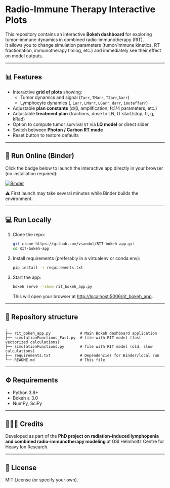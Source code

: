 # Radio-Immune Therapy Interactive Plots

This repository contains an interactive **Bokeh dashboard** for exploring tumor–immune dynamics in combined radio-immunotherapy (RIT).  
It allows you to change simulation parameters (tumor/immune kinetics, RT fractionation, immunotherapy timing, etc.) and immediately see their effect on model outputs.

---

## 📊 Features
- Interactive **grid of plots** showing:
  - Tumor dynamics and signal (`Tarr`, `TMarr`, `T2arr`,`Aarr`)
  - Lymphocyte dynamics (, `Larr`, `LMarr`, `LGarr`, `darr`, `imuteffarr`)
- Adjustable **plan constants** (α/β, amplification, fc1/4 parameters, etc.)
- Adjustable **treatment plan** (fractions, dose to LN, IT start/stop, fr, g, kRad)
- Option to compute tumor survival `ST` via **LQ model** or direct slider
- Switch between **Photon / Carbon RT mode**
- Reset button to restore defaults

---

## 🚀 Run Online (Binder)

Click the badge below to launch the interactive app directly in your browser (no installation required):

[![Binder](https://mybinder.org/badge_logo.svg)](https://mybinder.org/v2/gh/vsandul/RIT-bokeh-app/main?urlpath=proxy/5006/rit_bokeh_app)

⚠️ First launch may take several minutes while Binder builds the environment.

---

## 💻 Run Locally

1. Clone the repo:
   ```bash
   git clone https://github.com/vsandul/RIT-bokeh-app.git
   cd RIT-bokeh-app
   ```

2. Install requirements (preferably in a virtualenv or conda env):
   ```bash
   pip install -r requirements.txt
   ```

3. Start the app:
   ```bash
   bokeh serve --show rit_bokeh_app.py
   ```
   This will open your browser at [http://localhost:5006/rit_bokeh_app](http://localhost:5006/rit_bokeh_app).

---

## 📂 Repository structure
```
.
├── rit_bokeh_app.py             # Main Bokeh dashboard application
├── simulationFunctions_Fast.py  # file with RIT model (fast vectorized calculations)
├── simulationFunctions.py       # file with RIT model (old, slow calculations)
├── requirements.txt             # Dependencies for Binder/local run
└── README.md                    # This file
```

---

## ⚙️ Requirements
- Python 3.8+
- Bokeh ≥ 3.0
- NumPy, SciPy

---

## 🧑‍🤝‍🧑 Credits
Developed as part of the **PhD project on radiation-induced lymphopenia and combined radio-immunotherapy modeling** at GSI Helmholtz Centre for Heavy Ion Research.

---

## 📜 License
MIT License (or specify your own).
